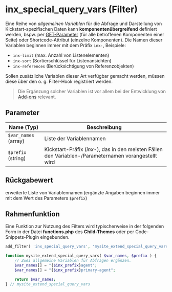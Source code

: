 # inx_special_query_vars (Filter)

Eine Reihe von *allgemeinen Variablen* für die Abfrage und Darstellung von Kickstart-spezifischen Daten kann **komponentenübergreifend** definiert werden, bspw. per [GET-Parameter](/schnellstart/einbindung#get-parameter) (für alle betroffenen Komponenten einer Seite) oder Shortcode-Attribut (einzelne Komponenten). Die Namen dieser Variablen beginnen immer mit dem Präfix `inx-`, Beispiele:

- `inx-limit` (max. Anzahl von Listenelementen)
- `inx-sort` (Sortierschlüssel für Listenansichten)
- `inx-references` (Berücksichtigung von Referenzobjekten)

Sollen zusätzliche Variablen dieser Art verfügbar gemacht werden, müssen diese über den o. g. Filter-Hook registriert werden.

> Die Ergänzung solcher Variablen ist vor allem bei der Entwicklung von [Add-ons](/add-ons) relevant.

## Parameter

| Name (Typ) | Beschreibung |
| ---------- | ------------ |
| `$var_names` (array) | Liste der Variablennamen |
| `$prefix` (string) | Kickstart-Präfix (*inx-*), das in den meisten Fällen den Variablen-/Parameternamen vorangestellt wird |

## Rückgabewert

erweiterte Liste von Variablennamen (ergänzte Angaben beginnen immer mit dem Wert des Parameters `$prefix`)

## Rahmenfunktion

Eine Funktion zur Nutzung des Filters wird typischerweise in der folgenden Form in der Datei **functions.php** des **Child-Themes** oder per Code-Snippets-Plugin eingebunden.

```php
add_filter( 'inx_special_query_vars', 'mysite_extend_special_query_vars', 10, 2 );

function mysite_extend_special_query_vars( $var_names, $prefix ) {
	// Zwei allgemeine Variablen für Abfragen ergänzen.
	$var_names[] = "{$inx_prefix}agent";
	$var_names[] = "{$inx_prefix}primary-agent";

	return $var_names;
} // mysite_extend_special_query_vars
```